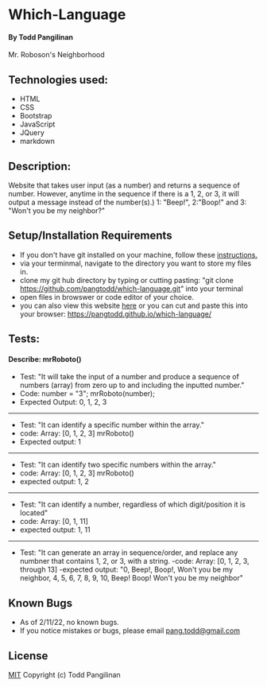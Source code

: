 # Which-Language

#### By Todd Pangilinan

Mr. Roboson's Neighborhood

## Technologies used:

* HTML
* CSS
* Bootstrap
* JavaScript
* JQuery
* markdown

## Description:
 Website that takes user input (as a number) and returns a sequence of number. However, anytime in the sequence if there is a 1, 2, or 3, it will output a message instead of the number(s).) 1: "Beep!", 2:"Boop!" and 3: "Won't you be my neighbor?"


## Setup/Installation Requirements

* If you don't have git installed on your machine, follow these [instructions.](https://www.learnhowtoprogram.com/introduction-to-programming/getting-started-with-intro-to-programming/git-and-github)
* via your terminmal, navigate to the directory you want to store my files in.
* clone my git hub directory by typing or cutting pasting: "git clone https://github.com/pangtodd/which-language.git" into your terminal
* open files in browswer or code editor of your choice.
* you can also view this website [here](https://pangtodd.github.io/which-language/) or you can cut and paste this into your browser: https://pangtodd.github.io/which-language/

## Tests:

#### Describe: mrRoboto()

- Test: "It will take the input of a number and produce a sequence of numbers (array) from zero up to and including the inputted number."
- Code: 
number = "3";
mrRoboto(number);
- Expected Output: 0, 1, 2, 3
---
- Test: "It can identify a specific number within the array."
- code:
Array: [0, 1, 2, 3]
mrRoboto()
- Expected output: 1
---
- Test: "It can identify two specific numbers within the array."
- code:
Array: [0, 1, 2, 3]
mrRoboto()
- expected output: 1, 2
---
- Test: "It can identify a number, regardless of which digit/position it is located"
- code:
Array: [0, 1, 11]
- expected output: 1, 11
---
- Test: "It can generate an array in sequence/order, and replace any numbner that contains 1, 2, or 3, with a string.
-code:
Array: [0, 1, 2, 3, through 13]
-expected output: "0, Beep!, Boop!, Won't you be my neighbor, 4, 5, 6, 7, 8, 9, 10, Beep! Boop! Won't you be my neighbor"

## Known Bugs

* As of 2/11/22, no known bugs.
* If you notice mistakes or bugs, please email pang.todd@gmail.com

## License

[MIT](https://opensource.org/licenses/MIT)
Copyright (c) Todd Pangilinan 